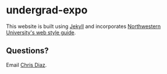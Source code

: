 # undergrad-expo

This website is built using [Jekyll](https://jekyllrb.com/) and incorporates [Northwestern University's web style guide](https://github.com/nuwebcomm/templates).

## Questions?

Email [Chris Diaz](mailto:chris-diaz@northwestern.edu).
